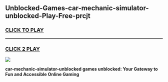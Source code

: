 
## Unblocked-Games-car-mechanic-simulator-unblocked-Play-Free-prcjt
<h3>
<a href="https://premium76.site?title=car-mechanic-simulator-unblocked&ref=20M">CLICK TO PLAY</a></h3>
<hr>

<h3>
<a href="https://premium76.site?title=car-mechanic-simulator-unblocked&ref=20M">CLICK 2 PLAY</a>
  
</h3>

<a href="https://premium76.site?title=car-mechanic-simulator-unblocked&ref=19M"><img src="https://clearcache.store/games.png"></a>


**car-mechanic-simulator-unblocked games unblocked: Your Gateway to Fun and Accessible Online Gaming**
